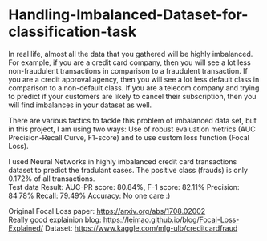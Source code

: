 # Handling-Imbalanced-Dataset-for-classification-task

In real life, almost all the data that you gathered will be highly imbalanced. For example, if you are a credit card company, then you will see a lot less non-fraudulent transactions in comparison to a fraudulent transaction. If you are a credit approval agency, then you will see a lot less default class in comparison to a non-default class. If you are a telecom company and trying to predict if your customers are likely to cancel their subscription, then you will find imbalances in your dataset as well.

There are various tactics to tackle this problem of imbalanced data set, but in this project, I am using two ways: Use of robust evaluation metrics (AUC Precision-Recall Curve, F1-score) and to use custom loss function (Focal Loss).



I used Neural Networks in highly imbalanced credit card transactions dataset to predict the fradulant cases. The positive class (frauds) is only 0.172% of all transactions.   
Test data Result:
	AUC-PR score: 80.84%,
	F-1 score: 82.11% 
	Precision: 84.78%
	Recall: 79.49%
	Accuracy: No one care :)

Original Focal Loss paper: https://arxiv.org/abs/1708.02002  
Really good explainion blog: https://leimao.github.io/blog/Focal-Loss-Explained/
Dataset: https://www.kaggle.com/mlg-ulb/creditcardfraud
